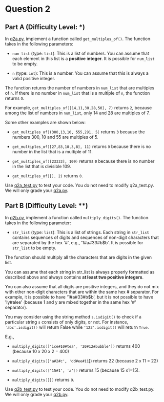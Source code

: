 # Question 2

## Part A (Difficulty Level: *)

In [q2a.py](../Original/q2a.py), implement a function called `get_multiples_of()`. The function takes in the following parameters:

- `num list` (type: `list`): This is a list of numbers. You can assume that each element in this list is a **positive integer**. It is possible for `num_list` to be empty.

- `n` (type: `int`): This is a number. You can assume that this is always a valid positive integer.

The function returns the number of numbers in `num_list` that are multiples of `n`. If there is no number in `num_list` that is a multiple of `n`, the function returns `O`.

For example, `get_multiples_of([14,11,30,28,50], 7)` returns `2`, because among the list of numbers in `num_list`, only 14 and 28 are multiples of 7.

Some other examples are shown below:

- `get_multiples_of((300,13,10, 555,291, 5)` returns `3` because the numbers 300, 10 and 55 are multiples of 5.

- `get_multiples_of([27,83,10,3,8], 11)` returns `0` because there is no number in the list that is a multiple of 11.

- `get_multiples_of([23333], 109)` returns `0` because there is no number in the list that is  divisible 109.

- `get_multiples_of([], 2)` returns `0`.

Use [q2a_test.py](../Original/q2a_test.py) to test your code. You do not need to modify q2a_test.py. We will only grade your [q2a.py](../Original/q2a.py).

## Part B (Difficulty Level: **)

In [q2b.py](../Original/q2b.py), implement a function called `multiply_digits()`. The function takes in the following parameter:

- `str_list` (type: `list`): This is a list of strings. Each string in `str_list` contains sequences of digits and
sequences of non-digit characters that are separated by the hex '#', e.g., '1#a#33#b$b'. It is possible for `str_list` to be empty.

The function should multiply all the characters that are digits in the given list.

You can assume that each string in str_list is always properly formatted as described above and always contains **at least two positive integers**.

You can also assume that all digits are positive integers, and they do not mix with other non-digit characters that are within the same hex # separator. For example, it is possible to have '1#a#33#b$b', but it is not possible to have 'ly#alee' (because 1 and y are mixed together in the same hex '#' separator).

You may consider using the string method `s.isdigit()` to check if a particular string `s` consists of only digits, or not. For instance, `'abc'.isdigit()` will return False while `'123'.isdigit()` will return `True`.

E.g.,

- `multiply_digits(['ice#10#tea', '20#12#bubble'])` returns 400 (because 10 x 20 x 2 = 400)

- `multiply_digits(['a#2#c', 'dd#ee#11`]) returns 22 (because 2 x 11 = 22)

- `multiply_digits(['15#1', 'a'])` returns 15 (because 15 x1=15).

- `multiply_digits([])` returns `0`.

Use [q2b_test.py](../Original/q2b_test.py) to test your code. You do not need to modify q2b_test.py. We will only grade your [q2b.py](../Original/q2b.py).
